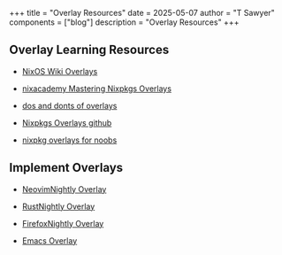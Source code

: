 +++
title = "Overlay Resources"
date = 2025-05-07
author = "T Sawyer"
components = ["blog"]
description = "Overlay Resources"
+++

## Overlay Learning Resources

- [NixOS Wiki Overlays](https://nixos.wiki/wiki/Overlays)

- [nixacademy Mastering Nixpkgs Overlays](https://nixcademy.com/posts/mastering-nixpkgs-overlays-techniques-and-best-practice/)
- [dos and donts of overlays](https://flyingcircus.io/news/detailsansicht/nixos-the-dos-and-donts-of-nixpkgs-overlays)
- [Nixpkgs Overlays github](https://nbp.github.io/slides/NixCon/2017.NixpkgsOverlays/)

- [nixpkg overlays for noobs](https://bobvanderlinden.me/customizing-packages-in-nix/#using-modified-packages)

## Implement Overlays

- [NeovimNightly Overlay](https://github.com/nix-community/neovim-nightly-overlay/tree/master)

- [RustNightly Overlay](https://github.com/oxalica/rust-overlay)

- [FirefoxNightly Overlay](https://github.com/mozilla/nixpkgs-mozilla)

- [Emacs Overlay](https://github.com/nix-community/emacs-overlay)
